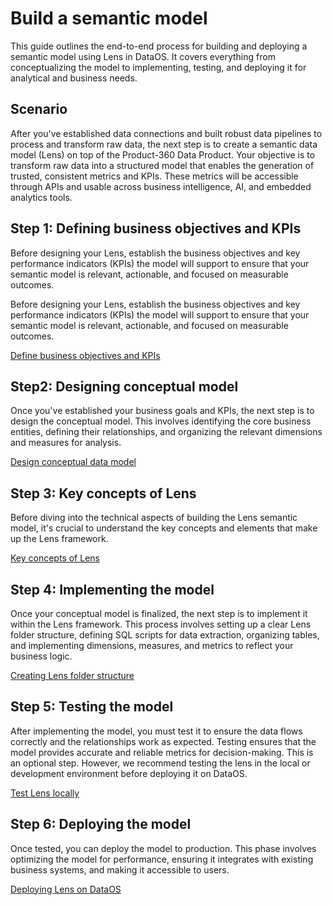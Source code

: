 # Build a semantic model 

This guide outlines the end-to-end process for building and deploying a semantic model using Lens in DataOS. It covers everything from conceptualizing the model to implementing, testing, and deploying it for analytical and business needs.

## Scenario

After you've established data connections and built robust data pipelines to process and transform raw data, the next step is to create a semantic data model (Lens) on top of the Product-360 Data Product. Your objective is to transform raw data into a structured model that enables the generation of trusted, consistent metrics and KPIs. These metrics will be accessible through APIs and usable across business intelligence, AI, and embedded analytics tools.

## Step 1: Defining business objectives and KPIs

Before designing your Lens, establish the business objectives and key performance indicators (KPIs) the model will support to ensure that your semantic model is relevant, actionable, and focused on measurable outcomes.

Before designing your Lens, establish the business objectives and key performance indicators (KPIs) the model will support to ensure that your semantic model is relevant, actionable, and focused on measurable outcomes.

[Define business objectives and KPIs](/learn/dp_developer_learn_track/create_semantic_model/define_business_objective/)

## Step2: Designing conceptual model

Once you've established your business goals and KPIs, the next step is to design the conceptual model. This involves identifying the core business entities, defining their relationships, and organizing the relevant dimensions and measures for analysis.

[Design conceptual data model](/learn/dp_developer_learn_track/create_semantic_model/design_conceptual_model/) 

## Step 3: Key concepts of Lens

Before diving into the technical aspects of building the Lens semantic model, it's crucial to understand the key concepts and elements that make up the Lens framework.

[Key concepts of Lens](/learn/dp_developer_learn_track/create_semantic_model/key_concepts_of_lens/) 

## Step 4: Implementing the model

Once your conceptual model is finalized, the next step is to implement it within the Lens framework. This process involves setting up a clear Lens folder structure, defining SQL scripts for data extraction, organizing tables, and implementing dimensions, measures, and metrics to reflect your business logic.

[Creating Lens folder structure](/learn/dp_developer_learn_track/create_semantic_model/create_lens_folder/) 

## Step 5: Testing the model

After implementing the model, you must test it to ensure the data flows correctly and the relationships work as expected. Testing ensures that the model provides accurate and reliable metrics for decision-making. This is an optional step. However, we recommend testing the lens in the local or development environment before deploying it on DataOS. 

[Test Lens locally](/learn/dp_developer_learn_track/create_semantic_model/testing_lens/) 

## Step 6: Deploying the model

Once tested, you can deploy the model to production. This phase involves optimizing the model for performance, ensuring it integrates with existing business systems, and making it accessible to users.

[Deploying Lens on DataOS](/learn/dp_developer_learn_track/create_semantic_model/deploy_lens_on_dataos/) 




